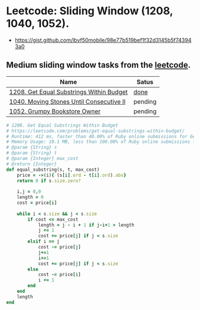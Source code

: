 # Leetcode: Sliding Window (1208, 1040, 1052).

- https://gist.github.com/lbvf50mobile/98e77b519bef1f32d3145b5f743943a0

## Medium sliding window tasks from the [leetcode](https://leetcode.com/tag/sliding-window/).

Name | Satus
--- | ---
[1208. Get Equal Substrings Within Budget](https://leetcode.com/problems/get-equal-substrings-within-budget/) | [done](https://gist.github.com/lbvf50mobile/cb36752f868f7934db53fc9d30c2c174)
[1040. Moving Stones Until Consecutive II](https://leetcode.com/problems/moving-stones-until-consecutive-ii/) | pending
[1052. Grumpy Bookstore Owner](https://leetcode.com/problems/grumpy-bookstore-owner/) | pending


```Ruby
# 1208. Get Equal Substrings Within Budget
# https://leetcode.com/problems/get-equal-substrings-within-budget/
# Runtime: 412 ms, faster than 40.00% of Ruby online submissions for Get Equal Substrings Within Budget.
# Memory Usage: 10.1 MB, less than 100.00% of Ruby online submissions for Get Equal Substrings Within Budget
# @param {String} s
# @param {String} t
# @param {Integer} max_cost
# @return {Integer}
def equal_substring(s, t, max_cost)
    price = ->(i){ (s[i].ord - t[i].ord).abs}
    return 0 if s.size.zero?
    
    i,j = 0,0
    length = 0
    cost = price[i]
    
    while i < s.size && j < s.size
        if cost <= max_cost
            length = j - i + 1 if j-i+1 > length
            j += 1
            cost += price[j] if j < s.size
        elsif i == j
            cost -= price[j]
            j+=1
            i+=1
            cost += price[j] if j < s.size
        else
            cost -= price[i]
            i += 1
        end
    end
    length
end
```